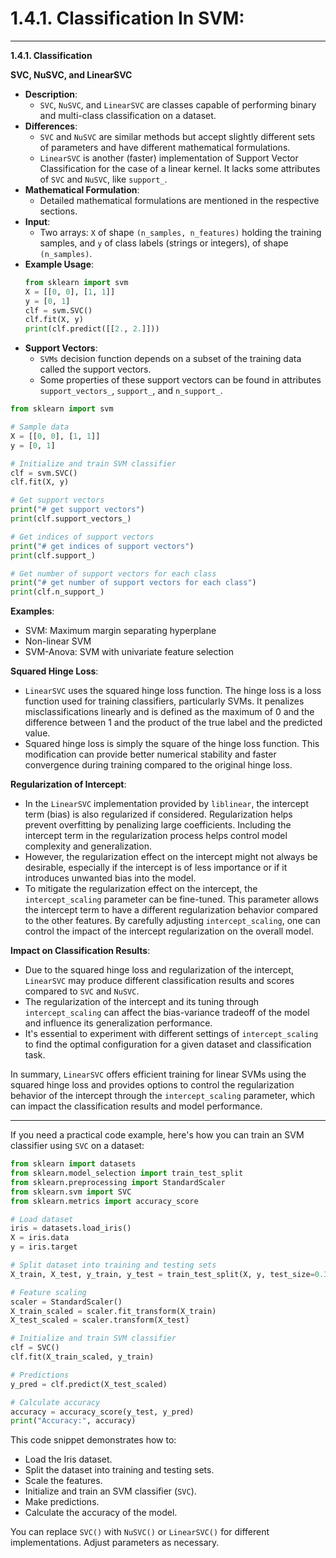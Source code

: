 
# 1.4.1. Classification In SVM:

---

**1.4.1. Classification**

**SVC, NuSVC, and LinearSVC**

- **Description**: 
    - `SVC`, `NuSVC`, and `LinearSVC` are classes capable of performing binary and multi-class classification on a dataset.
- **Differences**:
    - `SVC` and `NuSVC` are similar methods but accept slightly different sets of parameters and have different mathematical formulations.
    - `LinearSVC` is another (faster) implementation of Support Vector Classification for the case of a linear kernel. It lacks some attributes of `SVC` and `NuSVC`, like `support_`.
- **Mathematical Formulation**:
    - Detailed mathematical formulations are mentioned in the respective sections.
- **Input**:
    - Two arrays: `X` of shape `(n_samples, n_features)` holding the training samples, and `y` of class labels (strings or integers), of shape `(n_samples)`.
- **Example Usage**:
    ```python
    from sklearn import svm
    X = [[0, 0], [1, 1]]
    y = [0, 1]
    clf = svm.SVC()
    clf.fit(X, y)
    print(clf.predict([[2., 2.]]))
    ```
- **Support Vectors**:
    - `SVMs` decision function depends on a subset of the training data called the support vectors.
    - Some properties of these support vectors can be found in attributes `support_vectors_`, `support_`, and `n_support_`.
```python
from sklearn import svm

# Sample data
X = [[0, 0], [1, 1]]
y = [0, 1]

# Initialize and train SVM classifier
clf = svm.SVC()
clf.fit(X, y)

# Get support vectors
print("# get support vectors")
print(clf.support_vectors_)

# Get indices of support vectors
print("# get indices of support vectors")
print(clf.support_)

# Get number of support vectors for each class
print("# get number of support vectors for each class")
print(clf.n_support_)
```

**Examples**:
- SVM: Maximum margin separating hyperplane
- Non-linear SVM
- SVM-Anova: SVM with univariate feature selection


**Squared Hinge Loss**:
- `LinearSVC` uses the squared hinge loss function. The hinge loss is a loss function used for training classifiers, particularly SVMs. It penalizes misclassifications linearly and is defined as the maximum of 0 and the difference between 1 and the product of the true label and the predicted value.
- Squared hinge loss is simply the square of the hinge loss function. This modification can provide better numerical stability and faster convergence during training compared to the original hinge loss.

**Regularization of Intercept**:
- In the `LinearSVC` implementation provided by `liblinear`, the intercept term (bias) is also regularized if considered. Regularization helps prevent overfitting by penalizing large coefficients. Including the intercept term in the regularization process helps control model complexity and generalization.
- However, the regularization effect on the intercept might not always be desirable, especially if the intercept is of less importance or if it introduces unwanted bias into the model.
- To mitigate the regularization effect on the intercept, the `intercept_scaling` parameter can be fine-tuned. This parameter allows the intercept term to have a different regularization behavior compared to the other features. By carefully adjusting `intercept_scaling`, one can control the impact of the intercept regularization on the overall model.

**Impact on Classification Results**:
- Due to the squared hinge loss and regularization of the intercept, `LinearSVC` may produce different classification results and scores compared to `SVC` and `NuSVC`.
- The regularization of the intercept and its tuning through `intercept_scaling` can affect the bias-variance tradeoff of the model and influence its generalization performance.
- It's essential to experiment with different settings of `intercept_scaling` to find the optimal configuration for a given dataset and classification task.

In summary, `LinearSVC` offers efficient training for linear SVMs using the squared hinge loss and provides options to control the regularization behavior of the intercept through the `intercept_scaling` parameter, which can impact the classification results and model performance.

---

If you need a practical code example, here's how you can train an SVM classifier using `SVC` on a dataset:

```python
from sklearn import datasets
from sklearn.model_selection import train_test_split
from sklearn.preprocessing import StandardScaler
from sklearn.svm import SVC
from sklearn.metrics import accuracy_score

# Load dataset
iris = datasets.load_iris()
X = iris.data
y = iris.target

# Split dataset into training and testing sets
X_train, X_test, y_train, y_test = train_test_split(X, y, test_size=0.3, random_state=42)

# Feature scaling
scaler = StandardScaler()
X_train_scaled = scaler.fit_transform(X_train)
X_test_scaled = scaler.transform(X_test)

# Initialize and train SVM classifier
clf = SVC()
clf.fit(X_train_scaled, y_train)

# Predictions
y_pred = clf.predict(X_test_scaled)

# Calculate accuracy
accuracy = accuracy_score(y_test, y_pred)
print("Accuracy:", accuracy)
```

This code snippet demonstrates how to:

- Load the Iris dataset.
- Split the dataset into training and testing sets.
- Scale the features.
- Initialize and train an SVM classifier (`SVC`).
- Make predictions.
- Calculate the accuracy of the model.

You can replace `SVC()` with `NuSVC()` or `LinearSVC()` for different implementations. Adjust parameters as necessary.